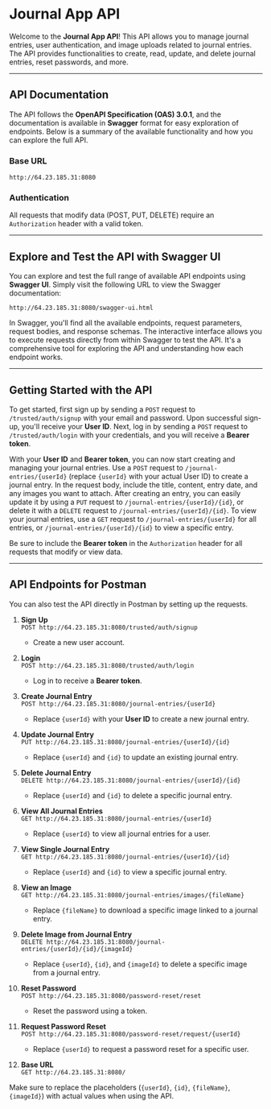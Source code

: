 # Journal App API

Welcome to the **Journal App API**! This API allows you to manage journal entries, user authentication, and image uploads related to journal entries. The API provides functionalities to create, read, update, and delete journal entries, reset passwords, and more.

---

## API Documentation

The API follows the **OpenAPI Specification (OAS) 3.0.1**, and the documentation is available in **Swagger** format for easy exploration of endpoints. Below is a summary of the available functionality and how you can explore the full API.

### Base URL

```
http://64.23.185.31:8080
```

### Authentication

All requests that modify data (POST, PUT, DELETE) require an `Authorization` header with a valid token.

---

## Explore and Test the API with Swagger UI

You can explore and test the full range of available API endpoints using **Swagger UI**. Simply visit the following URL to view the Swagger documentation:

```
http://64.23.185.31:8080/swagger-ui.html
```

In Swagger, you'll find all the available endpoints, request parameters, request bodies, and response schemas. The interactive interface allows you to execute requests directly from within Swagger to test the API. It's a comprehensive tool for exploring the API and understanding how each endpoint works.

---

## Getting Started with the API

To get started, first sign up by sending a `POST` request to `/trusted/auth/signup` with your email and password. Upon successful sign-up, you'll receive your **User ID**. Next, log in by sending a `POST` request to `/trusted/auth/login` with your credentials, and you will receive a **Bearer token**.

With your **User ID** and **Bearer token**, you can now start creating and managing your journal entries. Use a `POST` request to `/journal-entries/{userId}` (replace `{userId}` with your actual User ID) to create a journal entry. In the request body, include the title, content, entry date, and any images you want to attach. After creating an entry, you can easily update it by using a `PUT` request to `/journal-entries/{userId}/{id}`, or delete it with a `DELETE` request to `/journal-entries/{userId}/{id}`. To view your journal entries, use a `GET` request to `/journal-entries/{userId}` for all entries, or `/journal-entries/{userId}/{id}` to view a specific entry.

Be sure to include the **Bearer token** in the `Authorization` header for all requests that modify or view data.

---

## **API Endpoints for Postman**

You can also test the API directly in Postman by setting up the requests.

1. **Sign Up**  
   `POST http://64.23.185.31:8080/trusted/auth/signup`
    - Create a new user account.

2. **Login**  
   `POST http://64.23.185.31:8080/trusted/auth/login`
    - Log in to receive a **Bearer token**.

3. **Create Journal Entry**  
   `POST http://64.23.185.31:8080/journal-entries/{userId}`
    - Replace `{userId}` with your **User ID** to create a new journal entry.

4. **Update Journal Entry**  
   `PUT http://64.23.185.31:8080/journal-entries/{userId}/{id}`
    - Replace `{userId}` and `{id}` to update an existing journal entry.

5. **Delete Journal Entry**  
   `DELETE http://64.23.185.31:8080/journal-entries/{userId}/{id}`
    - Replace `{userId}` and `{id}` to delete a specific journal entry.

6. **View All Journal Entries**  
   `GET http://64.23.185.31:8080/journal-entries/{userId}`
    - Replace `{userId}` to view all journal entries for a user.

7. **View Single Journal Entry**  
   `GET http://64.23.185.31:8080/journal-entries/{userId}/{id}`
    - Replace `{userId}` and `{id}` to view a specific journal entry.

8. **View an Image**  
`GET http://64.23.185.31:8080/journal-entries/images/{fileName}`
    - Replace `{fileName}` to download a specific image linked to a journal entry.

9. **Delete Image from Journal Entry**  
    `DELETE http://64.23.185.31:8080/journal-entries/{userId}/{id}/{imageId}`
    - Replace `{userId}`, `{id}`, and `{imageId}` to delete a specific image from a journal entry.

10. **Reset Password**  
    `POST http://64.23.185.31:8080/password-reset/reset`
    - Reset the password using a token.

11. **Request Password Reset**  
    `POST http://64.23.185.31:8080/password-reset/request/{userId}`
    - Replace `{userId}` to request a password reset for a specific user.

12. **Base URL**  
    `GET http://64.23.185.31:8080/`

Make sure to replace the placeholders (`{userId}`, `{id}`, `{fileName}`, `{imageId}`) with actual values when using the API.